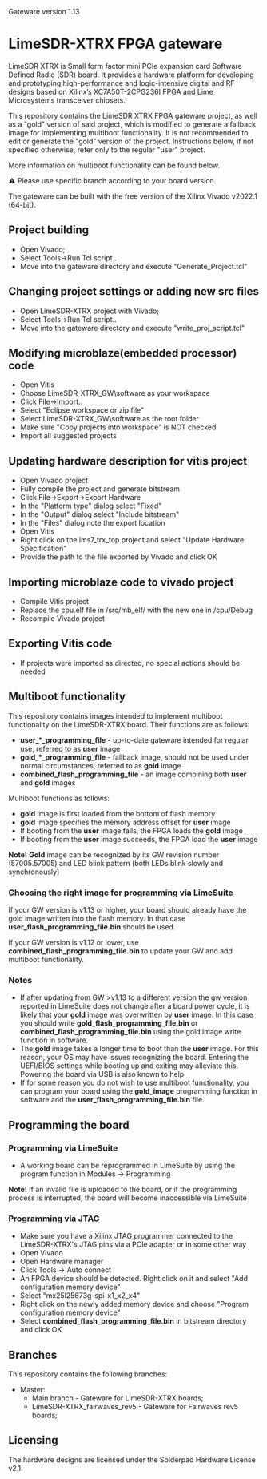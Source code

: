 Gateware version 1.13

# LimeSDR-XTRX FPGA gateware

LimeSDR XTRX is Small form factor mini PCIe expansion card Software Defined Radio (SDR) board. It provides a hardware platform for developing and prototyping high-performance and logic-intensive digital and RF designs based on Xilinx’s XC7A50T-2CPG236I FPGA and Lime Microsystems transceiver chipsets.

This repository contains the LimeSDR XTRX FPGA gateware project, as well as a "gold" version of said project, which is
modified to generate a fallback image for implementing multiboot functionality.
It is not recommended to edit or generate the "gold" version of the project. Instructions below, if not specified 
otherwise, refer only to the regular "user" project.

More information on multiboot functionality can be found below.

:warning: Please use specific branch according to your board version. 

The gateware can be built with the free version of the Xilinx Vivado v2022.1 (64-bit).

## Project building

* Open Vivado;
* Select Tools->Run Tcl script.. 
* Move into the gateware directory and execute "Generate_Project.tcl"

## Changing project settings or adding new src files

* Open LimeSDR-XTRX project with Vivado;
* Select Tools->Run Tcl script.. 
* Move into the gateware directory and execute "write_proj_script.tcl"

## Modifying microblaze(embedded processor) code

* Open Vitis
* Choose LimeSDR-XTRX_GW\software as your workspace
* Click File->Import..
* Select "Eclipse workspace or zip file"
* Select LimeSDR-XTRX_GW\software as the root folder
* Make sure "Copy projects into workspace" is NOT checked
* Import all suggested projects

## Updating hardware description for vitis project

* Open Vivado project
* Fully compile the project and generate bitstream
* Click File->Export->Export Hardware
* In the "Platform type" dialog select "Fixed"
* In the "Output" dialog select "Include bitstream"
* In the "Files" dialog note the export location
* Open Vitis
* Right click on the lms7_trx_top project and select "Update Hardware Specification"
* Provide the path to the file exported by Vivado and click OK

## Importing microblaze code to vivado project

* Compile Vitis project
* Replace the cpu.elf file in <repo dir>/src/mb_elf/ with the new one in <workspace dir>/cpu/Debug
* Recompile Vivado project

## Exporting Vitis code

* If projects were imported as directed, no special actions should be needed

## Multiboot functionality

This repository contains images intended to implement multiboot functionality on the LimeSDR-XTRX board.
Their functions are as follows:

* **user_*_programming_file** - up-to-date gateware intended for regular use, referred to as **user** image
* **gold_*_programming_file** - fallback image, should not be used under normal circumstances, referred to as **gold** image
* **combined_flash_programming_file** - an image combining both **user** and **gold** images

Multiboot functions as follows:

* **gold** image is first loaded from the bottom of flash memory
* **gold** image specifies the memory address offset for **user** image
* If booting from the **user** image fails, the FPGA loads the **gold** image
* If booting from the **user** image succeeds, the FPGA load the **user** image

**Note!** **Gold** image can be recognized by its GW revision number (57005.57005) and LED blink pattern (both LEDs blink slowly and synchronously)

### Choosing the right image for programming via LimeSuite

If your GW version is v1.13 or higher, your board should already have the gold image written into the flash memory. In that case **user_flash_programming_file.bin** should be used.

If your GW version is v1.12 or lower, use **combined_flash_programming_file.bin** to update your GW and add multiboot functionality.

### Notes

* If after updating from GW >v1.13 to a different version the gw version reported in LimeSuite does not change after a board power cycle, it is likely that your **gold** image was overwritten by **user** image. In this case you should write **gold_flash_programming_file.bin** or **combined_flash_programming_file.bin** using the gold image write function in software.  
* The **gold** image takes a longer time to boot than the **user** image. For this reason, your OS may have issues recognizing the board. Entering the UEFI/BIOS settings while booting up and exiting may alleviate this. Powering the board via USB is also known to help. 
* If for some reason you do not wish to use multiboot functionality, you can program your board using the **gold_image** programming function in software and the **user_flash_programming_file.bin** file.

## Programming the board

### Programming via LimeSuite 

* A working board can be reprogrammed in LimeSuite by using the program function in Modules -> Programming

**Note!** If an invalid file is uploaded to the board, or if the programming process is interrupted, the board will become inaccessible via LimeSuite

### Programming via JTAG

* Make sure you have a Xilinx JTAG programmer connected to the LimeSDR-XTRX's JTAG pins via a PCIe adapter or in some other way
* Open Vivado
* Open Hardware manager
* Click Tools -> Auto connect
* An FPGA device should be detected. Right click on it and select "Add configuration memory device"
* Select "mx25l25673g-spi-x1_x2_x4"
* Right click on the newly added memory device and choose "Program configuration memory device"
* Select **combined_flash_programming_file.bin** in bitstream directory and click OK

## Branches
This repository contains the following branches:

* Master:
  * Main branch                  - Gateware for LimeSDR-XTRX boards;
  * LimeSDR-XTRX_fairwaves_rev5  - Gateware for Fairwaves rev5 boards;

  
## Licensing

The hardware designs are licensed under the Solderpad Hardware License v2.1.
